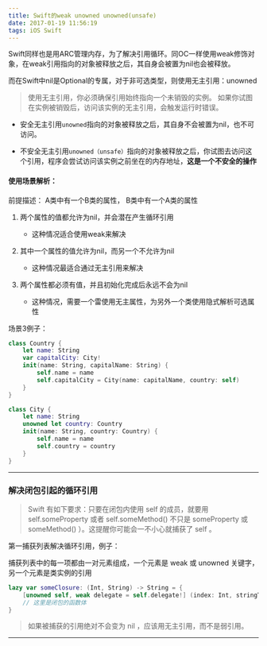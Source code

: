 ```yaml
---
title: Swift的weak unowned unowned(unsafe)
date: 2017-01-19 11:56:19
tags: iOS Swift
---
```


Swift同样也是用ARC管理内存，为了解决引用循环。同OC一样使用weak修饰对象，在weak引用指向的对象被释放之后，其自身会被置为nil也会被释放。

而在Swift中nil是Optional的专属，对于非可选类型，则使用无主引用：unowned

>使用无主引用，你必须确保引用始终指向一个未销毁的实例。 
如果你试图在实例被销毁后，访问该实例的无主引用，会触发运行时错误。

* 安全无主引用`unowned`指向的对象被释放之后，其自身不会被置为nil，也不可访问。

* 不安全无主引用`unowned（unsafe）`指向的对象被释放之后，你试图去访问这个引用，程序会尝试访问该实例之前坐在的内存地址，__这是一个不安全的操作__
<!-- more -->
#### 使用场景解析：
前提描述： A类中有一个B类的属性， B类中有一个A类的属性

1. 两个属性的值都允许为nil，并会潜在产生循环引用
	- 这种情况适合使用weak来解决
	 
2. 其中一个属性的值允许为nil，而另一个不允许为nil
	- 这种情况最适合通过无主引用来解决
	
3. 两个属性都必须有值，并且初始化完成后永远不会为nil
	- 这种情况，需要一个雷使用无主属性，为另外一个类使用隐式解析可选属性
	
场景3例子：
	
``` swift
class Country { 
	let name: String 
	var capitalCity: City! 
	init(name: String, capitalName: String) { 
		self.name = name 
		self.capitalCity = City(name: capitalName, country: self) 
	} 
}

class City { 
	let name: String 
	unowned let country: Country 
	init(name: String, country: Country) { 
		self.name = name 
		self.country = country 
	} 
}
```

---

### 解决闭包引起的循环引用

>Swift 有如下要求：只要在闭包内使用 self 的成员，就要用 self.someProperty 或者 self.someMethod() 不只是 someProperty 或 someMethod() ）。这提醒你可能会一不小心就捕获了 self 。

第一捕获列表解决循环引用，例子：

捕获列表中的每一项都由一对元素组成，一个元素是 weak 或 unowned 关键字，另一个元素是类实例的引用

``` swift
lazy var someClosure: (Int, String) -> String = { 
	[unowned self, weak delegate = self.delegate!] (index: Int, stringToProcess: String) -> String in 
	// 这里是闭包的函数体 
}
```

>如果被捕获的引用绝对不会变为 nil ，应该用无主引用，而不是弱引用。

---
